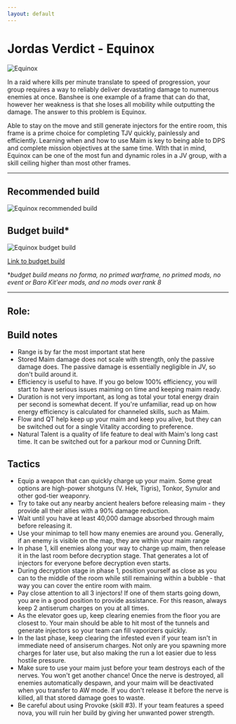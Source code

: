 ```yaml
---
layout: default
---
```

# Jordas Verdict - Equinox

![Equinox](http://i.imgur.com/fMrKmOs.jpg?1)

In a raid where kills per minute translate to speed of progression, your group requires a way to reliably deliver devastating damage to numerous enemies at once. Banshee is one example of a frame that can do that, however her weakness is that she loses all mobility while outputting the damage. The answer to this problem is Equinox.

Able to stay on the move and still generate injectors for the entire room, this frame is a prime choice for completing TJV quickly, painlessly and efficiently. Learning when and how to use Maim is key to being able to DPS and complete mission objectives at the same time. WIth that in mind, Equinox can be one of the most fun and dynamic roles in a JV group, with a skill ceiling higher than most other frames.

* * *

## Recommended build

![Equinox recommended build](http://i.imgur.com/q6WAHbv.jpg)

## Budget build*

![Equinox budget build](http://i.imgur.com/JSrrycT.png)

[Link to budget build](http://warframe-builder.com/Warframes/Builder/Equinox/t_30_4200000030_4-4-5-5-6-5-7-2-5-14-1-5-36-8-5-46-0-5-55-5-5-57-3-5-256-7-3_46-6-14-5-7-9-57-15-4-9-55-11-5-9-256-9-36-14-f-f_0/en/1-0-38)

*_budget build means no forma, no primed warframe, no primed mods, no event or Baro Kit'eer mods, and no mods over rank 8_

* * *

## Role: 

## Build notes

* Range is by far the most important stat here
* Stored Maim damage does not scale with strength, only the passive damage does. The passive damage is essentially negligible in JV, so don't build around it.
* Efficiency is useful to have. If you go below 100% efficiency, you will start to have serious issues maiming on time and keeping maim ready.
* Duration is not very important, as long as total your total energy drain per second is somewhat decent. If you're unfamiliar, read up on how energy efficiency is calculated for channeled skills, such as Maim.
* Flow and QT help keep up your maim and keep you alive, but they can be switched out for a single Vitality according to preference.
* Natural Talent is a quality of life feature to deal with Maim's long cast time. It can be switched out for a parkour mod or Cunning Drift.

## Tactics

* Equip a weapon that can quickly charge up your maim. Some great options are high-power shotguns (V. Hek, Tigris), Tonkor, Synulor and other god-tier weaponry.
* Try to take out any nearby ancient healers before releasing maim - they provide all their allies with a 90% damage reduction.
* Wait until you have at least 40,000 damage absorbed through maim before releasing it.
* Use your minimap to tell how many enemies are around you. Generally, if an enemy is visible on the map, they are within your maim range
* In phase 1, kill enemies along your way to charge up maim, then release it in the last room before decryption stage. That generates a lot of injectors for everyone before decryption even starts.
* During decryption stage in phase 1, position yourself as close as you can to the middle of the room while still remaining within a bubble - that way you can cover the entire room with maim.
* Pay close attention to all 3 injectors! If one of them starts going down, you are in a good position to provide assistance. For this reason, always keep 2 antiserum charges on you at all times.
* As the elevator goes up, keep clearing enemies from the floor you are closest to. Your main should be able to hit most of the tunnels and generate injectors so your team can fill vaporizers quickly.
* In the last phase, keep clearing the infested even if your team isn't in immediate need of ansiserum charges. Not only are you spawning more charges for later use, but also making the run a lot easier due to less hostile pressure.
* Make sure to use your maim just before your team destroys each of the nerves. You won't get another chance! Once the nerve is destroyed, all enemies automatically despawn, and your maim will be deactivated when you transfer to AW mode. If you don't release it before the nerve is killed, all that stored damage goes to waste.
* Be careful about using Provoke (skill #3). If your team features a speed nova, you will ruin her build by giving her unwanted power strength.
